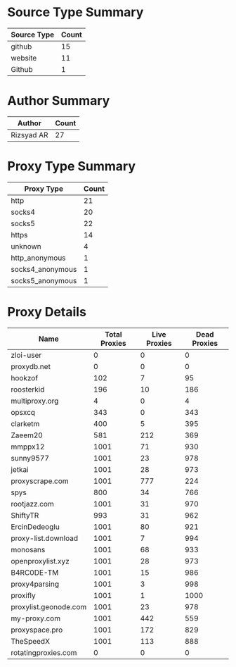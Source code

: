 # Source Type Summary

| Source Type | Count |
|-------------|-------|
| github | 15 |
| website | 11 |
| Github | 1 |


# Author Summary

| Author | Count |
|--------|-------|
| Rizsyad AR | 27 |


# Proxy Type Summary

| Proxy Type | Count |
|------------|-------|
| http | 21 |
| socks4 | 20 |
| socks5 | 22 |
| https | 14 |
| unknown | 4 |
| http_anonymous | 1 |
| socks4_anonymous | 1 |
| socks5_anonymous | 1 |


# Proxy Details

| Name | Total Proxies | Live Proxies | Dead Proxies |
|------|---------------|--------------|---------------|
| zloi-user | 0 | 0 | 0 |
| proxydb.net | 0 | 0 | 0 |
| hookzof | 102 | 7 | 95 |
| roosterkid | 196 | 10 | 186 |
| multiproxy.org | 4 | 0 | 4 |
| opsxcq | 343 | 0 | 343 |
| clarketm | 400 | 5 | 395 |
| Zaeem20 | 581 | 212 | 369 |
| mmppx12 | 1001 | 71 | 930 |
| sunny9577 | 1001 | 23 | 978 |
| jetkai | 1001 | 28 | 973 |
| proxyscrape.com | 1001 | 777 | 224 |
| spys | 800 | 34 | 766 |
| rootjazz.com | 1001 | 31 | 970 |
| ShiftyTR | 993 | 31 | 962 |
| ErcinDedeoglu | 1001 | 80 | 921 |
| proxy-list.download | 1001 | 7 | 994 |
| monosans | 1001 | 68 | 933 |
| openproxylist.xyz | 1001 | 28 | 973 |
| B4RC0DE-TM | 1001 | 15 | 986 |
| proxy4parsing | 1001 | 3 | 998 |
| proxifly | 1001 | 1 | 1000 |
| proxylist.geonode.com | 1001 | 23 | 978 |
| my-proxy.com | 1001 | 442 | 559 |
| proxyspace.pro | 1001 | 172 | 829 |
| TheSpeedX | 1001 | 113 | 888 |
| rotatingproxies.com | 0 | 0 | 0 |

